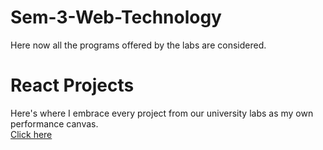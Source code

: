# Sem-3-Web-Technology
Here now all the programs offered by the labs are considered.

# React Projects
Here's where I embrace every project from our university labs as my own performance canvas.
<br/>
<a href="https://9kmscr.csb.app/">Click here</a>
